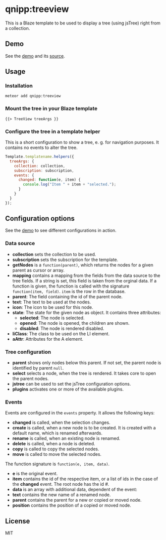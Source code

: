 # qnipp:treeview

This is a Blaze template to be used to display a tree (using jsTree) right from a collection.

## Demo

See the [demo](https://github.com/qnipp/meteor-treeview-demo) and its [source](https://github.com/qnipp/meteor-treeview-demo).

## Usage

### Installation

    meteor add qnipp:treeview

### Mount the tree in your Blaze template

```
{{> TreeView treeArgs }}
```

### Configure the tree in a template helper

This is a short configuration to show a tree, e. g. for navigation purposes. It contains no events to alter the tree.

```javascript
Template.templatename.helpers({
  treeArgs: {
    collection: collection,
    subscription: subscription,
    events: {
      changed: function(e, item) {
        console.log("Item " + item + "selected.");
      }
    }
  }
});
```

## Configuration options

See the [demo](https://github.com/qnipp/meteor-treeview-demo) to see different configurations in action.

### Data source

- **collection** sets the collection to be used.
- **subscription** sets the subscription for the template.
- **getNodes** is a `function(parent)`, which returns the nodes for a given parent as cursor or array.
- **mapping** contains a mapping from the fields from the data source to the tree fields. If a string is set, this field is taken from the orginal data. If a function is given, the function is called with the signature `function(item, field)`. `item` is the row in the database.
 - **parent**: The field containing the id of the parent node.
 - **text**: The text to be used at the nodes.
 - **icon**: The icon to be used for this node.
 - **state**: The state for the given node as object. It contains three attributes:
   - **selected**: The node is selected.
   - **opened**: The node is opened, the children are shown.
   - **disabled**: The node is rendered disabled.
 - **liClass**: The class to be used on the LI element.
 - **aAttr**: Attributes for the A element.

### Tree configuration

- **parent** shows only nodes below this parent. If not set, the parent node is identified by parent `null`.
- **select** selects a node, when the tree is rendered. It takes core to open the parent nodes.
- **jstree** can be used to set the jsTree configuration options.
 - **plugins** activates one or more of the available plugins.

### Events

Events are configured in the `events` property. It allows the following keys:

- **changed** is called, when the selection changes.
- **create** is called, when a new node is to be created. It is created with a default name, which is renamed afterwards.
- **rename** is called, when an existing node is renamed.
- **delete** is called, when a node is deleted.
- **copy** is called to copy the selected nodes.
- **move** is called to move the selected nodes.

The function signature is `function(e, item, data)`.

- **e** is the original event.
- **item** contains the id of the respective item, or a list of ids in the case of the **changed** event. The root node has the id *#*.
- **data** is an array with additional data, dependent of the event:
 - **text** contains the new name of a renamed node.
 - **parent** contains the parent for a new or copied or moved node.
 - **position** contains the position of a copied or moved node.

## License

MIT
